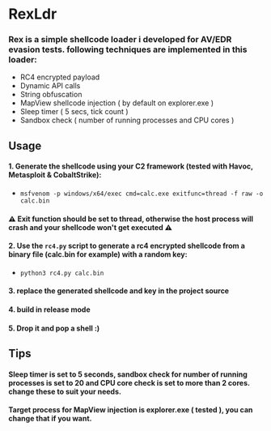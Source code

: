 # RexLdr  
### Rex is a simple shellcode loader i developed for AV/EDR evasion tests. following techniques are implemented in this loader:  
    
* RC4 encrypted payload  
* Dynamic API calls  
* String obfuscation  
* MapView shellcode injection ( by default on explorer.exe )  
* Sleep timer ( 5 secs, tick count )
* Sandbox check ( number of running processes and CPU cores )  

## Usage

#### 1. Generate the shellcode using your C2 framework (tested with Havoc, Metasploit & CobaltStrike):
* `msfvenom -p windows/x64/exec cmd=calc.exe exitfunc=thread -f raw -o calc.bin`

#### :warning: Exit function should be set to thread, otherwise the host process will crash and your shellcode won't get executed :warning:  

#### 2. Use the `rc4.py` script to generate a rc4 encrypted shellcode from a binary file (calc.bin for example) with a random key:
* `python3 rc4.py calc.bin`  

#### 3. replace the generated shellcode and key in the project source  
#### 4. build in release mode  
#### 5. Drop it and pop a shell :)  

## Tips
#### Sleep timer is set to 5 seconds, sandbox check for number of running processes is set to 20 and CPU core check is set to more than 2 cores. change these to suit your needs.  
#### Target process for MapView injection is explorer.exe ( tested ), you can change that if you want.  
